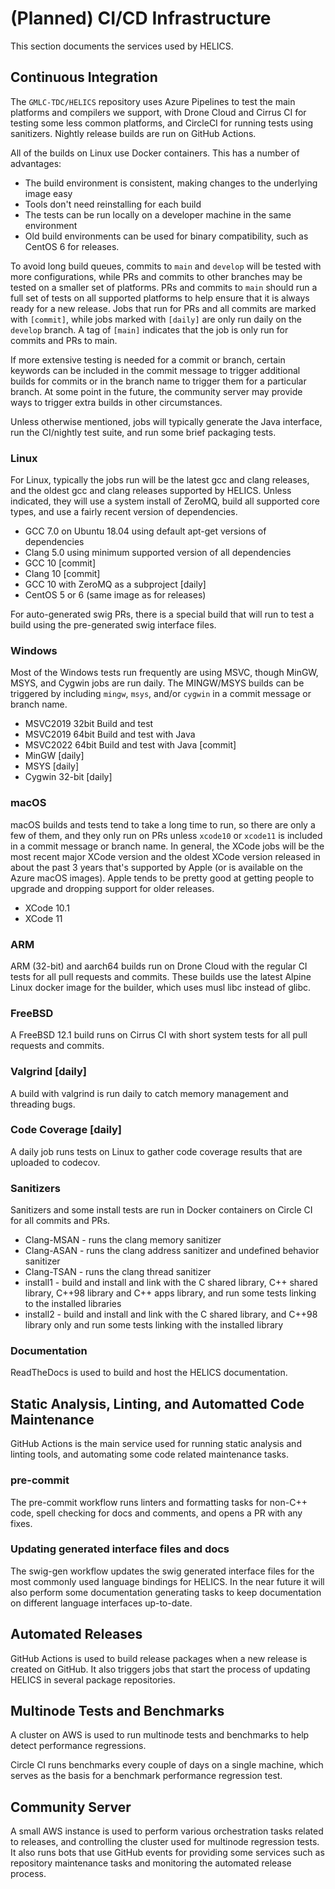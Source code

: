 # (Planned) CI/CD Infrastructure

This section documents the services used by HELICS.

## Continuous Integration

The `GMLC-TDC/HELICS` repository uses Azure Pipelines to test the main platforms and compilers we support,
with Drone Cloud and Cirrus CI for testing some less common platforms, and CircleCI for running tests using sanitizers.
Nightly release builds are run on GitHub Actions.

All of the builds on Linux use Docker containers. This has a number of advantages:

- The build environment is consistent, making changes to the underlying image easy
- Tools don't need reinstalling for each build
- The tests can be run locally on a developer machine in the same environment
- Old build environments can be used for binary compatibility, such as CentOS 6 for releases.

To avoid long build queues, commits to `main` and `develop` will be tested with more configurations,
while PRs and commits to other branches may be tested on a smaller set of platforms. PRs and commits
to `main` should run a full set of tests on all supported platforms to help ensure that it is always
ready for a new release. Jobs that run for PRs and all commits are marked with `[commit]`, while jobs
marked with `[daily]` are only run daily on the `develop` branch. A tag of `[main]` indicates that
the job is only run for commits and PRs to main.

If more extensive testing is needed for a commit or branch, certain keywords can be included in the
commit message to trigger additional builds for commits or in the branch name to trigger them for
a particular branch. At some point in the future, the community server may provide ways to trigger
extra builds in other circumstances.

Unless otherwise mentioned, jobs will typically generate the Java interface, run the CI/nightly
test suite, and run some brief packaging tests.

### Linux

For Linux, typically the jobs run will be the latest gcc and clang releases, and the oldest
gcc and clang releases supported by HELICS. Unless indicated, they will use a system install of ZeroMQ,
build all supported core types, and use a fairly recent version of dependencies.

- GCC 7.0 on Ubuntu 18.04 using default apt-get versions of dependencies
- Clang 5.0 using minimum supported version of all dependencies
- GCC 10 [commit]
- Clang 10 [commit]
- GCC 10 with ZeroMQ as a subproject [daily]
- CentOS 5 or 6 (same image as for releases)

For auto-generated swig PRs, there is a special build that will run to test a build using the
pre-generated swig interface files.

### Windows

Most of the Windows tests run frequently are using MSVC, though MinGW, MSYS, and Cygwin jobs are run daily.
The MINGW/MSYS builds can be triggered by including `mingw`, `msys`, and/or `cygwin` in a commit message or
branch name.

- MSVC2019 32bit Build and test
- MSVC2019 64bit Build and test with Java
- MSVC2022 64bit Build and test with Java [commit]
- MinGW [daily]
- MSYS [daily]
- Cygwin 32-bit [daily]

### macOS

macOS builds and tests tend to take a long time to run, so there are only a few of them, and they
only run on PRs unless `xcode10` or `xcode11` is included in a commit message or branch name.
In general, the XCode jobs will be the most recent major XCode version and the oldest XCode version
released in about the past 3 years that's supported by Apple (or is available on the Azure macOS
images). Apple tends to be pretty good at getting people to upgrade and dropping support for older
releases.

- XCode 10.1
- XCode 11

### ARM

ARM (32-bit) and aarch64 builds run on Drone Cloud with the regular CI tests for all pull requests and commits.
These builds use the latest Alpine Linux docker image for the builder, which uses musl libc instead of glibc.

### FreeBSD

A FreeBSD 12.1 build runs on Cirrus CI with short system tests for all pull requests and commits.

### Valgrind [daily]

A build with valgrind is run daily to catch memory management and threading bugs.

### Code Coverage [daily]

A daily job runs tests on Linux to gather code coverage results that are uploaded to codecov.

### Sanitizers

Sanitizers and some install tests are run in Docker containers on Circle CI for all commits and PRs.

- Clang-MSAN - runs the clang memory sanitizer
- Clang-ASAN - runs the clang address sanitizer and undefined behavior sanitizer
- Clang-TSAN - runs the clang thread sanitizer
- install1 - build and install and link with the C shared library, C\++ shared library, C\++98 library and C\++ apps library, and run some tests linking to the installed libraries
- install2 - build and install and link with the C shared library, and C\++98 library only and run some tests linking with the installed library

### Documentation

ReadTheDocs is used to build and host the HELICS documentation.

## Static Analysis, Linting, and Automatted Code Maintenance

GitHub Actions is the main service used for running static analysis and linting tools, and
automating some code related maintenance tasks.

### pre-commit

The pre-commit workflow runs linters and formatting tasks for non-C++ code, spell checking for
docs and comments, and opens a PR with any fixes.

### Updating generated interface files and docs

The swig-gen workflow updates the swig generated interface files for the most commonly used
language bindings for HELICS. In the near future it will also perform some documentation
generating tasks to keep documentation on different language interfaces up-to-date.

## Automated Releases

GitHub Actions is used to build release packages when a new release is created on GitHub.
It also triggers jobs that start the process of updating HELICS in several package repositories.

## Multinode Tests and Benchmarks

A cluster on AWS is used to run multinode tests and benchmarks to help detect performance regressions.

Circle CI runs benchmarks every couple of days on a single machine, which serves as the basis for
a benchmark performance regression test.

## Community Server

A small AWS instance is used to perform various orchestration tasks related to releases, and controlling
the cluster used for multinode regression tests. It also runs bots that use GitHub events for providing
some services such as repository maintenance tasks and monitoring the automated release process.
